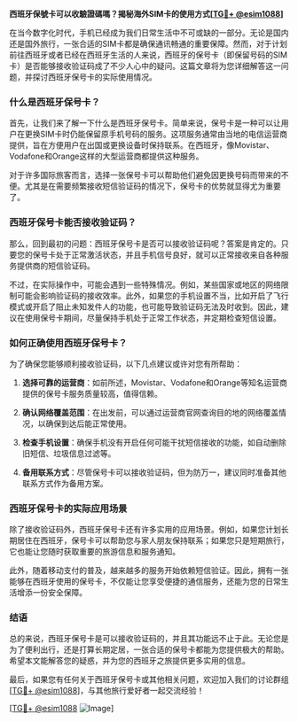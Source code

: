 **西班牙保號卡可以收驗證碼嗎？揭秘海外SIM卡的使用方式[[TG💪+ @esim1088](https://t.me/s/esim1088)]**

在当今数字化时代，手机已经成为我们日常生活中不可或缺的一部分。无论是国内还是国外旅行，一张合适的SIM卡都是确保通讯畅通的重要保障。然而，对于计划前往西班牙或者已经在西班牙生活的人来说，西班牙的保号卡（即保留号码的SIM卡）是否能够接收验证码成了不少人心中的疑问。这篇文章将为您详细解答这一问题，并探讨西班牙保号卡的实际使用情况。

### 什么是西班牙保号卡？

首先，让我们来了解一下什么是西班牙保号卡。简单来说，保号卡是一种可以让用户在更换SIM卡时仍能保留原手机号码的服务。这项服务通常由当地的电信运营商提供，旨在方便用户在出国或更换设备时保持联系。在西班牙，像Movistar、Vodafone和Orange这样的大型运营商都提供这种服务。

对于许多国际旅客而言，选择一张保号卡可以帮助他们避免因更换号码而带来的不便。尤其是在需要频繁接收短信验证码的情况下，保号卡的优势就显得尤为重要了。

### 西班牙保号卡能否接收验证码？

那么，回到最初的问题：西班牙保号卡是否可以接收验证码呢？答案是肯定的。只要您的保号卡处于正常激活状态，并且手机信号良好，就可以正常接收来自各种服务提供商的短信验证码。

不过，在实际操作中，可能会遇到一些特殊情况。例如，某些国家或地区的网络限制可能会影响验证码的接收效率。此外，如果您的手机设置不当，比如开启了飞行模式或开启了阻止未知发件人的功能，也可能导致验证码无法及时收到。因此，建议在使用保号卡期间，尽量保持手机处于正常工作状态，并定期检查短信设置。

### 如何正确使用西班牙保号卡？

为了确保您能够顺利接收验证码，以下几点建议或许对您有所帮助：

1. **选择可靠的运营商**：如前所述，Movistar、Vodafone和Orange等知名运营商提供的保号卡服务质量较高，值得信赖。
   
2. **确认网络覆盖范围**：在出发前，可以通过运营商官网查询目的地的网络覆盖情况，以确保到达后能正常使用。
   
3. **检查手机设置**：确保手机没有开启任何可能干扰短信接收的功能，如自动删除旧短信、垃圾信息过滤等。

4. **备用联系方式**：尽管保号卡可以接收验证码，但为防万一，建议同时准备其他联系方式作为备用方案。

### 西班牙保号卡的实际应用场景

除了接收验证码外，西班牙保号卡还有许多实用的应用场景。例如，如果您计划长期居住在西班牙，保号卡可以帮助您与家人朋友保持联系；如果您只是短期旅行，它也能让您随时获取重要的旅游信息和服务通知。

此外，随着移动支付的普及，越来越多的服务开始依赖短信验证。因此，拥有一张能够在西班牙使用的保号卡，不仅能让您享受便捷的通信服务，还能为您的日常生活增添一份安全保障。

### 结语

总的来说，西班牙保号卡是可以接收验证码的，并且其功能远不止于此。无论您是为了便利出行，还是打算长期定居，一张合适的保号卡都能为您提供极大的帮助。希望本文能解答您的疑惑，并为您的西班牙之旅提供更多实用的信息。

最后，如果您有任何关于西班牙保号卡或其他相关问题，欢迎加入我们的讨论群组[[TG💪+ @esim1088](https://t.me/s/esim1088)]，与其他旅行爱好者一起交流经验！

[[TG💪+ @esim1088](https://t.me/s/esim1088) ![Image](https://i.postimg.cc/4NQfJmqS/Snipaste-2025-05-13-00-14-12.png)]